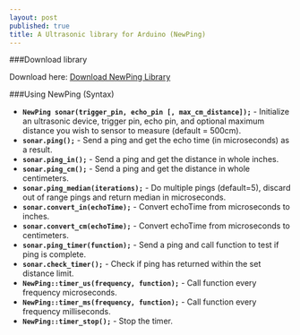 ```yaml
---
layout: post
published: true
title: A Ultrasonic library for Arduino (NewPing)
---
```


###Download library

Download here: <a href="https://code.google.com/p/arduino-new-ping/downloads/detail?name=NewPing_v1.5.zip&can=2&q=" target="_blank">Download NewPing Library</a>

###Using NewPing (Syntax)


 - **```NewPing sonar(trigger_pin, echo_pin [, max_cm_distance]);```** - Initialize an ultrasonic device, trigger pin, echo pin, and optional maximum distance you wish to sensor to measure (default = 500cm).
 - **```sonar.ping();```** - Send a ping and get the echo time (in microseconds) as a result.
 - **```sonar.ping_in();```** - Send a ping and get the distance in whole inches.
 - **```sonar.ping_cm();```** - Send a ping and get the distance in whole centimeters.
 - **```sonar.ping_median(iterations);```** - Do multiple pings (default=5), discard out of range pings and return median in microseconds.
 - **```sonar.convert_in(echoTime);```** - Convert echoTime from microseconds to inches.
 - **```sonar.convert_cm(echoTime);```** - Convert echoTime from microseconds to centimeters.
- **```sonar.ping_timer(function);```** - Send a ping and call function to test if ping is complete.
- **```sonar.check_timer();```** - Check if ping has returned within the set distance limit.
- **```NewPing::timer_us(frequency, function);```** - Call function every frequency microseconds.
- **```NewPing::timer_ms(frequency, function);```** - Call function every frequency milliseconds.
- **```NewPing::timer_stop();```** - Stop the timer.

